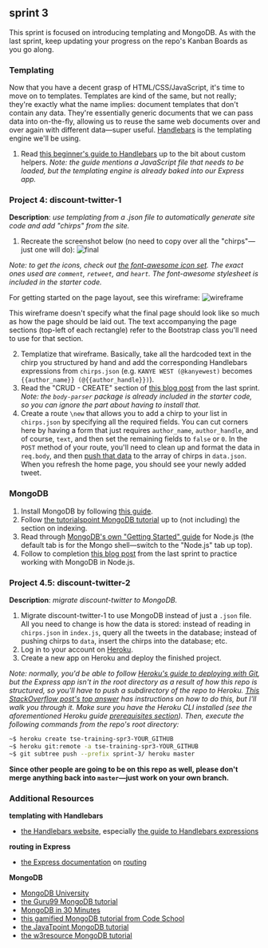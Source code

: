 ## sprint 3
This sprint is focused on introducing templating and MongoDB. As with the last sprint, keep updating your progress on the repo's Kanban Boards as you go along.

### Templating
Now that you have a decent grasp of HTML/CSS/JavaScript, it's time to move on to templates. Templates are kind of the same, but not really; they're exactly what the name implies: document templates that don't contain any data. They're essentially generic documents that we can pass data into on-the-fly, allowing us to reuse the same web documents over and over again with different data&mdash;super useful. [Handlebars](https://handlebarsjs.com/) is the templating engine we'll be using.
1. Read [this beginner's guide to Handlebars](https://www.sitepoint.com/a-beginners-guide-to-handlebars/) up to the bit about custom helpers. *Note: the guide mentions a JavaScript file that needs to be loaded, but the templating engine is already baked into our Express app.*

### Project 4: discount-twitter-1
__Description__: *use templating from a .json file to automatically generate site code and add "chirps" from the site.*
1. Recreate the screenshot below (no need to copy over all the "chirps"&mdash;just one will do):
![final](https://github.com/sumeet-bansal/tse-training/blob/master/sprint-3/reference/final.png "final")

*Note: to get the icons, check out [the font-awesome icon set](https://fontawesome.com/icons?d=gallery&m=free). The exact ones used are `comment`, `retweet`, and `heart`. The font-awesome stylesheet is included in the starter code.*

For getting started on the page layout, see this wireframe:
![wireframe](https://github.com/sumeet-bansal/tse-training/blob/master/sprint-3/reference/wireframe.png "wireframe")

This wireframe doesn't specify what the final page should look like so much as how the page should be laid out. The text accompanying the page sections (top-left of each rectangle) refer to the Bootstrap class you'll need to use for that section.

2. Templatize that wireframe. Basically, take all the hardcoded text in the chirp you structured by hand and add the corresponding Handlebars expressions from `chirps.json` (e.g. `KANYE WEST (@kanyewest)` becomes `{{author_name}} (@{{author_handle}})`).
3. Read the "CRUD - CREATE" section of [this blog post](https://zellwk.com/blog/crud-express-mongodb/) from the last sprint. *Note: the `body-parser` package is already included in the starter code, so you can ignore the part about having to install that.*
4. Create a route `\new` that allows you to add a chirp to your list in `chirps.json` by specifying all the required fields. You can cut corners here by having a form that just requires `author_name`, `author_handle`, and of course, `text`, and then set the remaining fields to `false` or `0`. In the `POST` method of your route, you'll need to clean up and format the data in `req.body`, and then [push that data](https://www.w3schools.com/jsref/jsref_push.asp) to the array of chirps in `data.json`. When you refresh the home page, you should see your newly added tweet.

### MongoDB
1. Install MongoDB by following [this guide](https://docs.mongodb.com/manual/administration/install-community/).
2. Follow [the tutorialspoint MongoDB tutorial](https://www.tutorialspoint.com/mongodb/index.htm) up to (not including) the section on indexing.
3. Read through [MongoDB's own "Getting Started" guide](https://docs.mongodb.com/manual/tutorial/getting-started/) for Node.js (the default tab is for the Mongo shell&mdash;switch to the "Node.js" tab up top).
4. Follow to completion [this blog post](https://zellwk.com/blog/crud-express-mongodb/) from the last sprint to practice working with MongoDB in Node.js.

### Project 4.5: discount-twitter-2
__Description__: *migrate discount-twitter to MongoDB.*
1. Migrate discount-twitter-1 to use MongoDB instead of just a `.json` file. All you need to change is how the data is stored: instead of reading in `chirps.json` in `index.js`, query all the tweets in the database; instead of pushing chirps to `data`, insert the chirps into the database; etc.
2. Log in to your account on [Heroku](https://www.heroku.com/).
3. Create a new app on Heroku and deploy the finished project.

*Note: normally, you'd be able to follow [Heroku's guide to deploying with Git](https://devcenter.heroku.com/articles/git), but the Express app isn't in the root directory as a result of how this repo is structured, so you'll have to push a subdirectory of the repo to Heroku. [This StackOverflow post's top answer](https://stackoverflow.com/a/10648623) has instructions on how to do this, but I'll walk you through it. Make sure you have the Heroku CLI installed (see the aforementioned Heroku guide [prerequisites section](https://devcenter.heroku.com/articles/git#prerequisites-install-git-and-the-heroku-cli)). Then, execute the following commands from the repo's root directory:*

```bash
~$ heroku create tse-training-spr3-YOUR_GITHUB
~$ heroku git:remote -a tse-training-spr3-YOUR_GITHUB
~$ git subtree push --prefix sprint-3/ heroku master
```

__Since other people are going to be on this repo as well, please don't merge anything back into `master`&mdash;just work on your own branch.__

### Additional Resources
**templating with Handlebars**
+ [the Handlebars website](https://handlebarsjs.com/), especially [the guide to Handlebars expressions](https://handlebarsjs.com/expressions.html)

**routing in Express**
+ [the Express documentation](https://expressjs.com/) on [routing](https://expressjs.com/en/starter/basic-routing.html)

**MongoDB**
+ [MongoDB University](https://university.mongodb.com/)
+ [the Guru99 MongoDB tutorial](https://www.guru99.com/mongodb-tutorials.html)
+ [MongoDB in 30 Minutes](https://www.youtube.com/watch?v=pWbMrx5rVBE)
+ [this gamified MongoDB tutorial from Code School](https://www.codeschool.com/courses/the-magical-marvels-of-mongodb)
+ [the JavaTpoint MongoDB tutorial](https://www.javatpoint.com/mongodb-tutorial)
+ [the w3resource MongoDB tutorial](https://www.w3resource.com/mongodb/introduction-mongodb.php)